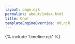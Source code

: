 ```yaml
---
layout: page.njk
permalink: about/index.html
title: Опыт
templateEngineOverride: md,njk
---
```


{% include 'timeline.njk' %}